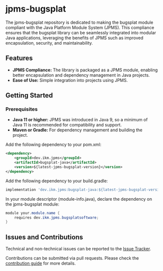 # jpms-bugsplat
The jpms-bugsplat repository is dedicated to making the bugsplat module compliant with the Java Platform Module System (JPMS). This compliance ensures that the bugsplat library can be seamlessly integrated into modular Java applications, leveraging the benefits of JPMS such as improved encapsulation, security, and maintainability.

## Features

* **JPMS Compliance:** The library is packaged as a JPMS module, enabling better encapsulation and dependency management in Java projects.
* **Ease of Use:** Simple integration into projects using JPMS.

## Getting Started
### Prerequisites

* **Java 11 or higher:** JPMS was introduced in Java 9, so a minimum of Java 11 is recommended for compatibility and support.
* **Maven or Gradle:** For dependency management and building the project.

Add the following dependency to your pom.xml:
```xml
<dependency>
    <groupId>dev.ikm.jpms</groupId>
	<artifactId>bugsplat-java</artifactId>
    <version>${latest-jpms-bugsplat-version}</version>
</dependency>
```

Add the following dependency to your build.gradle:
```groovy
implementation 'dev.ikm.jpms:bugsplat-java:${latest-jpms-bugsplat-version}'
```

In your module descriptor (module-info.java), declare the dependency on the jpms-bugsplat module:

```java
module your.module.name {
    requires dev.ikm.jpms.bugsplatsoftware;
}
```


## Issues and Contributions
Technical and non-technical issues can be reported to the [Issue Tracker](https://github.com/ikmdev/jpms-bugsplat/issues).

Contributions can be submitted via pull requests. Please check the [contribution guide](doc/how-to-contribute.md) for more details.
